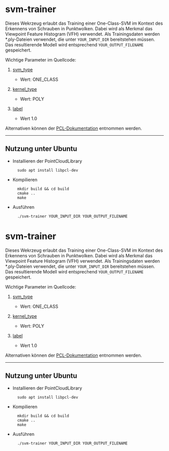# svm-trainer

Dieses Wekrzeug erlaubt das Training einer One-Class-SVM im Kontext des Erkennens von Schrauben in Punktwolken. Dabei wird als Merkmal das Viewpoint Feature Histogram (VFH) verwendet. Als Trainingsdaten werden *.ply-Dateien verwendet, die unter `YOUR_INPUT_DIR` bereitstehen müssen. Das resultierende Modell wird entsprechend `YOUR_OUTPUT_FILENAME` gespeichert.

Wichtige Parameter im Quellcode:

1. [svm_type](https://github.com/MobMonRob/ScrewRobotStudien/blob/52db8ecc7e4cab8acc199260307b626c84cb68a3/tools/svm-trainer/main.cpp#L51)
    
    - Wert: ONE_CLASS

2. [kernel_type](https://github.com/MobMonRob/ScrewRobotStudien/blob/52db8ecc7e4cab8acc199260307b626c84cb68a3/tools/svm-trainer/main.cpp#L52)

    - Wert: POLY

3. [label](https://github.com/MobMonRob/ScrewRobotStudien/blob/52db8ecc7e4cab8acc199260307b626c84cb68a3/tools/svm-trainer/main.cpp#L120)

    - Wert 1.0

Alternativen können der [PCL-Dokumentation](http://docs.pointclouds.org/1.8.1/structpcl_1_1_s_v_m_param.html#a05abf1212a843841c73703de76629154) entnommen werden.

***


## Nutzung unter Ubuntu

- Installieren der PointCloudLibrary
  
        sudo apt install libpcl-dev

- Kompilieren
    
        mkdir build && cd build
        cmake ..
        make

- Ausführen

        ./svm-trainer YOUR_INPUT_DIR YOUR_OUTPUT_FILENAME
 # svm-trainer

Dieses Wekrzeug erlaubt das Training einer One-Class-SVM im Kontext des Erkennens von Schrauben in Punktwolken. Dabei wird als Merkmal das Viewpoint Feature Histogram (VFH) verwendet. Als Trainingsdaten werden *.ply-Dateien verwendet, die unter `YOUR_INPUT_DIR` bereitstehen müssen. Das resultierende Modell wird entsprechend `YOUR_OUTPUT_FILENAME` gespeichert.

Wichtige Parameter im Quellcode:

1. [svm_type](https://github.com/MobMonRob/ScrewRobotStudien/blob/52db8ecc7e4cab8acc199260307b626c84cb68a3/tools/svm-trainer/main.cpp#L51)
    
    - Wert: ONE_CLASS

2. [kernel_type](https://github.com/MobMonRob/ScrewRobotStudien/blob/52db8ecc7e4cab8acc199260307b626c84cb68a3/tools/svm-trainer/main.cpp#L52)

    - Wert: POLY

3. [label](https://github.com/MobMonRob/ScrewRobotStudien/blob/52db8ecc7e4cab8acc199260307b626c84cb68a3/tools/svm-trainer/main.cpp#L120)

    - Wert 1.0

Alternativen können der [PCL-Dokumentation](http://docs.pointclouds.org/1.8.1/structpcl_1_1_s_v_m_param.html#a05abf1212a843841c73703de76629154) entnommen werden.

***


## Nutzung unter Ubuntu

- Installieren der PointCloudLibrary
  
        sudo apt install libpcl-dev

- Kompilieren
    
        mkdir build && cd build
        cmake ..
        make

- Ausführen

        ./svm-trainer YOUR_INPUT_DIR YOUR_OUTPUT_FILENAME
 
